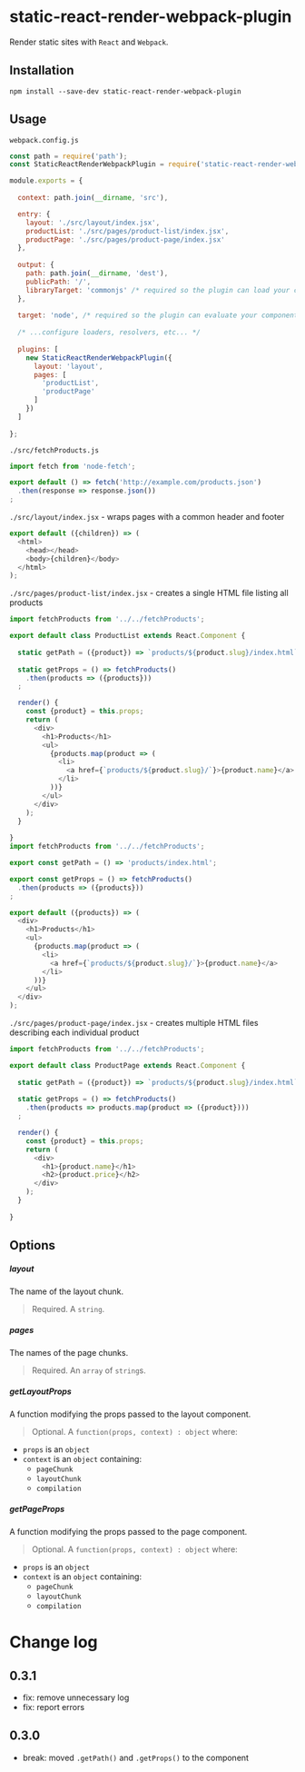 # static-react-render-webpack-plugin

Render static sites with `React` and `Webpack`.

## Installation

    npm install --save-dev static-react-render-webpack-plugin

## Usage

`webpack.config.js`
```js
const path = require('path');
const StaticReactRenderWebpackPlugin = require('static-react-render-webpack-plugin');

module.exports = {
  
  context: path.join(__dirname, 'src'),

  entry: {
    layout: './src/layout/index.jsx',
    productList: './src/pages/product-list/index.jsx',
    productPage: './src/pages/product-page/index.jsx'
  },
  
  output: {
    path: path.join(__dirname, 'dest'),
    publicPath: '/',
    libraryTarget: 'commonjs' /* required so the plugin can load your components */
  },
    
  target: 'node', /* required so the plugin can evaluate your components on node */
  
  /* ...configure loaders, resolvers, etc... */
  
  plugins: [
    new StaticReactRenderWebpackPlugin({
      layout: 'layout',
      pages: [
        'productList',
        'productPage'
      ]
    })
  ]
  
};
```

`./src/fetchProducts.js`
```js
import fetch from 'node-fetch';

export default () => fetch('http://example.com/products.json')
  .then(response => response.json())
;

```

`./src/layout/index.jsx` - wraps pages with a common header and footer
```js
export default ({children}) => (
  <html>
    <head></head>
    <body>{children}</body>
  </html>
);
```

`./src/pages/product-list/index.jsx` - creates a single HTML file listing all products
```js
import fetchProducts from '../../fetchProducts';

export default class ProductList extends React.Component {
  
  static getPath = ({product}) => `products/${product.slug}/index.html`;
  
  static getProps = () => fetchProducts()
    .then(products => ({products}))
  ;

  render() {
    const {product} = this.props;
    return (
      <div>
        <h1>Products</h1>
        <ul>
          {products.map(product => (
            <li>
              <a href={`products/${product.slug}/`}>{product.name}</a>
            </li>
          ))}
        </ul>
      </div>
    );
  }
    
}
import fetchProducts from '../../fetchProducts';

export const getPath = () => 'products/index.html';

export const getProps = () => fetchProducts()
  .then(products => ({products}))
;

export default ({products}) => (
  <div>
    <h1>Products</h1>
    <ul>
      {products.map(product => (
        <li>
          <a href={`products/${product.slug}/`}>{product.name}</a>
        </li>
      ))}
    </ul>
  </div>
);
```
`./src/pages/product-page/index.jsx` - creates multiple HTML files describing each individual product
```js
import fetchProducts from '../../fetchProducts';

export default class ProductPage extends React.Component {
  
  static getPath = ({product}) => `products/${product.slug}/index.html`;
  
  static getProps = () => fetchProducts()
    .then(products => products.map(product => ({product})))
  ;

  render() {
    const {product} = this.props;
    return (
      <div>
        <h1>{product.name}</h1>
        <h2>{product.price}</h2>
      </div>  
    );
  }
    
}

```

## Options

##### layout

The name of the layout chunk.

> Required. A `string`.

##### pages

The names of the page chunks.

> Required. An `array` of `string`s.

##### getLayoutProps

A function modifying the props passed to the layout component.

> Optional. A `function(props, context) : object` where:
- `props` is an `object`
- `context` is an `object` containing:
    - `pageChunk`
    - `layoutChunk`
    - `compilation`
    
##### getPageProps

A function modifying the props passed to the page component.

> Optional. A `function(props, context) : object` where:
- `props` is an `object`
- `context` is an `object` containing:
    - `pageChunk`
    - `layoutChunk`
    - `compilation`
    
# Change log

## 0.3.1

- fix: remove unnecessary log
- fix: report errors

## 0.3.0

- break: moved `.getPath()` and `.getProps()` to the component